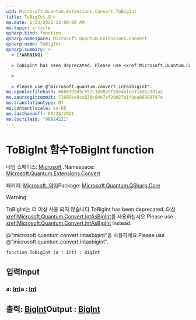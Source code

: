 ```yaml
---
uid: Microsoft.Quantum.Extensions.Convert.ToBigInt
title: ToBigInt 함수
ms.date: 1/23/2021 12:00:00 AM
ms.topic: article
qsharp.kind: function
qsharp.namespace: Microsoft.Quantum.Extensions.Convert
qsharp.name: ToBigInt
qsharp.summary: >-
  > [!WARNING]

  > ToBigInt has been deprecated. Please use <xref:Microsoft.Quantum.Convert.IntAsBigInt> instead.

  >

  > Please use @"microsoft.quantum.convert.intasbigint".
ms.openlocfilehash: 68867d545c552c1498b9f85e4bfee314dba3d1a2
ms.sourcegitcommit: 71605ea9cc630e84e7ef29027e1f0ea06299747e
ms.translationtype: MT
ms.contentlocale: ko-KR
ms.lasthandoff: 01/26/2021
ms.locfileid: "98824221"
---
```

# <a name="tobigint-function"></a><span data-ttu-id="8ae0c-102">ToBigInt 함수</span><span class="sxs-lookup"><span data-stu-id="8ae0c-102">ToBigInt function</span></span>

<span data-ttu-id="8ae0c-103">네임 스페이스: [Microsoft](xref:Microsoft.Quantum.Extensions.Convert) .</span><span class="sxs-lookup"><span data-stu-id="8ae0c-103">Namespace: [Microsoft.Quantum.Extensions.Convert](xref:Microsoft.Quantum.Extensions.Convert)</span></span>

<span data-ttu-id="8ae0c-104">패키지: [Microsoft. 양자](https://nuget.org/packages/Microsoft.Quantum.QSharp.Core)</span><span class="sxs-lookup"><span data-stu-id="8ae0c-104">Package: [Microsoft.Quantum.QSharp.Core](https://nuget.org/packages/Microsoft.Quantum.QSharp.Core)</span></span>


> [!WARNING]
> <span data-ttu-id="8ae0c-105">ToBigInt는 더 이상 사용 되지 않습니다.</span><span class="sxs-lookup"><span data-stu-id="8ae0c-105">ToBigInt has been deprecated.</span></span> <span data-ttu-id="8ae0c-106">대신 <xref:Microsoft.Quantum.Convert.IntAsBigInt>를 사용하십시오.</span><span class="sxs-lookup"><span data-stu-id="8ae0c-106">Please use <xref:Microsoft.Quantum.Convert.IntAsBigInt> instead.</span></span>
>
> <span data-ttu-id="8ae0c-107">@"microsoft.quantum.convert.intasbigint"을 사용하세요.</span><span class="sxs-lookup"><span data-stu-id="8ae0c-107">Please use @"microsoft.quantum.convert.intasbigint".</span></span>



```qsharp
function ToBigInt (a : Int) : BigInt
```


## <a name="input"></a><span data-ttu-id="8ae0c-108">입력</span><span class="sxs-lookup"><span data-stu-id="8ae0c-108">Input</span></span>

### <a name="a--int"></a><span data-ttu-id="8ae0c-109">a: [Int](xref:microsoft.quantum.lang-ref.int)</span><span class="sxs-lookup"><span data-stu-id="8ae0c-109">a : [Int](xref:microsoft.quantum.lang-ref.int)</span></span>





## <a name="output--bigint"></a><span data-ttu-id="8ae0c-110">출력: [BigInt](xref:microsoft.quantum.lang-ref.bigint)</span><span class="sxs-lookup"><span data-stu-id="8ae0c-110">Output : [BigInt](xref:microsoft.quantum.lang-ref.bigint)</span></span>

